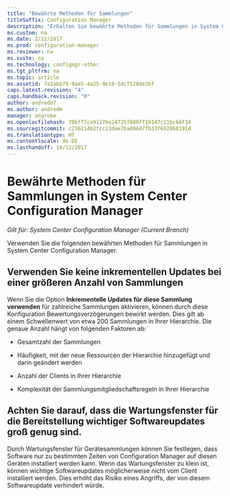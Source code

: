 ```yaml
---
title: "Bewährte Methoden für Sammlungen"
titleSuffix: Configuration Manager
description: "Erhalten Sie bewährte Methoden für Sammlungen in System Center Configuration Manager."
ms.custom: na
ms.date: 2/22/2017
ms.prod: configuration-manager
ms.reviewer: na
ms.suite: na
ms.technology: configmgr-other
ms.tgt_pltfrm: na
ms.topic: article
ms.assetid: 7a2abb79-9ae5-4a25-9e18-5dcf528de3bf
caps.latest.revision: "4"
caps.handback.revision: "0"
author: andredm7
ms.author: andredm
manager: angrobe
ms.openlocfilehash: 70bf77ca9127be24725f888ff19147c11bc66f34
ms.sourcegitcommit: c236214b2fcc13dae7bad96d7fb33f692868191d
ms.translationtype: HT
ms.contentlocale: de-DE
ms.lasthandoff: 10/12/2017
---
```

# <a name="best-practices-for-collections-in-system-center-configuration-manager"></a>Bewährte Methoden für Sammlungen in System Center Configuration Manager

*Gilt für: System Center Configuration Manager (Current Branch)*

Verwenden Sie die folgenden bewährten Methoden für Sammlungen in System Center Configuration Manager.  

## <a name="do-not-use-incremental-updates-for-a-large-number-of-collections"></a>Verwenden Sie keine inkrementellen Updates bei einer größeren Anzahl von Sammlungen  
 Wenn Sie die Option **Inkrementelle Updates für diese Sammlung verwenden** für zahlreiche Sammlungen aktivieren, können durch diese Konfiguration Bewertungsverzögerungen bewirkt werden. Dies gilt ab einem Schwellenwert von etwa 200 Sammlungen in Ihrer Hierarchie. Die genaue Anzahl hängt von folgenden Faktoren ab:  

-   Gesamtzahl der Sammlungen  

-   Häufigkeit, mit der neue Ressourcen der Hierarchie hinzugefügt und darin geändert werden  

-   Anzahl der Clients in Ihrer Hierarchie  

-   Komplexität der Sammlungsmitgliedschaftsregeln in Ihrer Hierarchie  

## <a name="make-sure-that-maintenance-windows-are-large-enough-to-deploy-critical-software-updates"></a>Achten Sie darauf, dass die Wartungsfenster für die Bereitstellung wichtiger Softwareupdates groß genug sind.  
 Durch Wartungsfenster für Gerätesammlungen können Sie festlegen, dass Software nur zu bestimmten Zeiten von Configuration Manager auf diesen Geräten installiert werden kann. Wenn das Wartungsfenster zu klein ist, können wichtige Softwareupdates möglicherweise nicht vom Client installiert werden. Dies erhöht das Risiko eines Angriffs, der von diesem Softwareupdate verhindert würde.  
